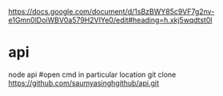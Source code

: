 https://docs.google.com/document/d/1sBzBWY85c9VF7g2nv-e1Gmn0lDoiWBV0a579H2VIYe0/edit#heading=h.xkj5wqdtst0l
# api
node api
#open cmd in particular location 
git clone https://github.com/saumyasinghgithub/api.git
